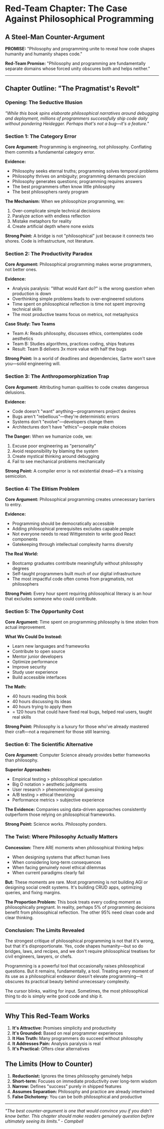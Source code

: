 # Red-Team Chapter: The Case Against Philosophical Programming
## A Steel-Man Counter-Argument

**PROMISE:** "Philosophy and programming unite to reveal how code shapes humanity and humanity shapes code."

**Red-Team Promise:** "Philosophy and programming are fundamentally separate domains whose forced unity obscures both and helps neither."

---

## Chapter Outline: "The Pragmatist's Revolt"

### Opening: The Seductive Illusion

*"While this book spins elaborate philosophical narratives around debugging and deployment, millions of programmers successfully ship code daily without pondering Heidegger. Perhaps that's not a bug—it's a feature."*

### Section 1: The Category Error

**Core Argument:** Programming is engineering, not philosophy. Conflating them commits a fundamental category error.

**Evidence:**
- Philosophy seeks eternal truths; programming solves temporal problems
- Philosophy thrives on ambiguity; programming demands precision
- Philosophy generates questions; programming requires answers
- The best programmers often know little philosophy
- The best philosophers rarely program

**The Mechanism:** When we philosophize programming, we:
1. Over-complicate simple technical decisions
2. Paralyze action with endless reflection
3. Mistake metaphors for reality
4. Create artificial depth where none exists

**Strong Point:** A bridge is not "philosophical" just because it connects two shores. Code is infrastructure, not literature.

### Section 2: The Productivity Paradox

**Core Argument:** Philosophical programming makes worse programmers, not better ones.

**Evidence:**
- Analysis paralysis: "What would Kant do?" is the wrong question when production is down
- Overthinking simple problems leads to over-engineered solutions
- Time spent on philosophical reflection is time not spent improving technical skills
- The most productive teams focus on metrics, not metaphysics

**Case Study: Two Teams**
- Team A: Reads philosophy, discusses ethics, contemplates code aesthetics
- Team B: Studies algorithms, practices coding, ships features
- Result: Team B delivers 3x more value with half the bugs

**Strong Point:** In a world of deadlines and dependencies, Sartre won't save you—solid engineering will.

### Section 3: The Anthropomorphization Trap

**Core Argument:** Attributing human qualities to code creates dangerous delusions.

**Evidence:**
- Code doesn't "want" anything—programmers project desires
- Bugs aren't "rebellious"—they're deterministic errors
- Systems don't "evolve"—developers change them
- Architectures don't have "ethics"—people make choices

**The Danger:** When we humanize code, we:
1. Excuse poor engineering as "personality"
2. Avoid responsibility by blaming the system
3. Create mystical thinking around debugging
4. Fail to see mechanical problems mechanically

**Strong Point:** A compiler error is not existential dread—it's a missing semicolon.

### Section 4: The Elitism Problem

**Core Argument:** Philosophical programming creates unnecessary barriers to entry.

**Evidence:**
- Programming should be democratically accessible
- Adding philosophical prerequisites excludes capable people
- Not everyone needs to read Wittgenstein to write good React components
- Gatekeeping through intellectual complexity harms diversity

**The Real World:** 
- Bootcamp graduates contribute meaningfully without philosophy degrees
- Self-taught programmers built much of our digital infrastructure
- The most impactful code often comes from pragmatists, not philosophers

**Strong Point:** Every hour spent requiring philosophical literacy is an hour that excludes someone who could contribute.

### Section 5: The Opportunity Cost

**Core Argument:** Time spent on programming philosophy is time stolen from actual improvement.

**What We Could Do Instead:**
- Learn new languages and frameworks
- Contribute to open source
- Mentor junior developers
- Optimize performance
- Improve security
- Study user experience
- Build accessible interfaces

**The Math:**
- 40 hours reading this book
- 40 hours discussing its ideas
- 40 hours trying to apply them
- = 120 hours that could have fixed real bugs, helped real users, taught real skills

**Strong Point:** Philosophy is a luxury for those who've already mastered their craft—not a requirement for those still learning.

### Section 6: The Scientific Alternative

**Core Argument:** Computer Science already provides better frameworks than philosophy.

**Superior Approaches:**
- Empirical testing > philosophical speculation
- Big O notation > aesthetic judgments
- User research > phenomenological guessing
- A/B testing > ethical theorizing
- Performance metrics > subjective experience

**The Evidence:** Companies using data-driven approaches consistently outperform those relying on philosophical frameworks.

**Strong Point:** Science works. Philosophy ponders.

### The Twist: Where Philosophy Actually Matters

**Concession:** There ARE moments when philosophical thinking helps:
- When designing systems that affect human lives
- When considering long-term consequences
- When facing genuinely novel ethical dilemmas
- When current paradigms clearly fail

**But:** These moments are rare. Most programming is not building AGI or designing social credit systems. It's building CRUD apps, optimizing queries, and fixing margins.

**The Proportion Problem:** This book treats every coding moment as philosophically pregnant. In reality, perhaps 5% of programming decisions benefit from philosophical reflection. The other 95% need clean code and clear thinking.

### Conclusion: The Limits Revealed

The strongest critique of philosophical programming is not that it's wrong, but that it's disproportionate. Yes, code shapes humanity—but so do bridges, laws, and recipes, and we don't require philosophical treatises for civil engineers, lawyers, or chefs.

Programming is a powerful tool that occasionally raises philosophical questions. But it remains, fundamentally, a tool. Treating every moment of its use as a philosophical endeavor doesn't elevate programming—it obscures its practical beauty behind unnecessary complexity.

The cursor blinks, waiting for input. Sometimes, the most philosophical thing to do is simply write good code and ship it.

---

## Why This Red-Team Works

1. **It's Attractive:** Promises simplicity and productivity
2. **It's Grounded:** Based on real programmer experiences
3. **It Has Truth:** Many programmers do succeed without philosophy
4. **It Addresses Pain:** Analysis paralysis is real
5. **It's Practical:** Offers clear alternatives

## The Limits (How to Counter)

1. **Reductionist:** Ignores the times philosophy genuinely helps
2. **Short-term:** Focuses on immediate productivity over long-term wisdom
3. **Narrow:** Defines "success" purely in shipped features
4. **Assumes Separation:** Philosophy and practice are already intertwined
5. **False Dichotomy:** You can be both philosophical and productive

---

*"The best counter-argument is one that would convince you if you didn't know better. This chapter should make readers genuinely question before ultimately seeing its limits." - Campbell*
